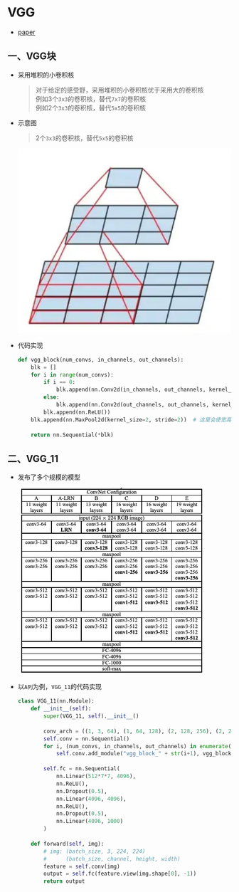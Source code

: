 # VGG
- [paper](https://arxiv.org/abs/1409.1556)

## 一、VGG块

- 采用堆积的小卷积核
    > 对于给定的感受野，采用堆积的小卷积核优于采用大的卷积核  
    > 例如3个`3x3`的卷积核，替代`7x7`的卷积核  
    > 例如2个`3x3`的卷积核，替代`5x5`的卷积核  

- 示意图
    > 2个`3x3`的卷积核，替代`5x5`的卷积核  
    
    ![vgg_block](jpegs/vgg_block.jpg)

- 代码实现
    ```python
    def vgg_block(num_convs, in_channels, out_channels):
        blk = []
        for i in range(num_convs):
            if i == 0:
                blk.append(nn.Conv2d(in_channels, out_channels, kernel_size=3, padding=1))  # 这里宽高不变
            else:
                blk.append(nn.Conv2d(out_channels, out_channels, kernel_size=3, padding=1))  # 这里宽高不变
            blk.append(nn.ReLU())
        blk.append(nn.MaxPool2d(kernel_size=2, stride=2))  # 这里会使宽高减半

        return nn.Sequential(*blk)
    ```

## 二、VGG_11

- 发布了多个规模的模型

    ![vgg](jpegs/vgg.jpg)

- 以`A列`为例，`VGG_11`的代码实现
    ```python 
    class VGG_11(nn.Module):
        def __init__(self):
            super(VGG_11, self).__init__()

            conv_arch = ((1, 3, 64), (1, 64, 128), (2, 128, 256), (2, 256, 512), (2, 512, 512))
            self.conv = nn.Sequential()
            for i, (num_convs, in_channels, out_channels) in enumerate(conv_arch):
                self.conv.add_module("vgg_block_" + str(i+1), vgg_block(num_convs, in_channels, out_channels))
            
            self.fc = nn.Sequential(
                nn.Linear(512*7*7, 4096),
                nn.ReLU(),
                nn.Dropout(0.5),
                nn.Linear(4096, 4096),
                nn.ReLU(),
                nn.Dropout(0.5),
                nn.Linear(4096, 1000)
            )

        def forward(self, img):
            # img: (batch_size, 3, 224, 224)
            #      (batch_size, channel, height, width)
            feature = self.conv(img)
            output = self.fc(feature.view(img.shape[0], -1))
            return output
    ```
